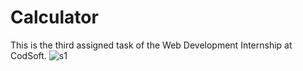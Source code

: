 # Calculator
This is the third assigned task of the Web Development Internship at CodSoft.
![s1](https://github.com/PariBainsla/calculator/assets/153187084/ad8cdaca-8af6-47b3-9f0a-fb2f6a469708)
